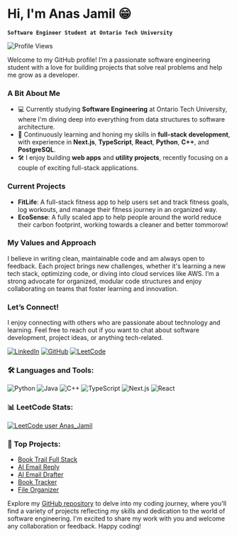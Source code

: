 # Hi, I'm Anas Jamil 😁

**`Software Engineer Student at Ontario Tech University`**

![Profile Views](https://komarev.com/ghpvc/?username=anasjamil&color=brightgreen)

Welcome to my GitHub profile! I’m a passionate software engineering student with a love for building projects that solve real problems and help me grow as a developer.

### A Bit About Me
- 💻 Currently studying **Software Engineering** at Ontario Tech University, where I'm diving deep into everything from data structures to software architecture.
- 🌱 Continuously learning and honing my skills in **full-stack development**, with experience in **Next.js**, **TypeScript**, **React**, **Python**, **C++**, and **PostgreSQL**.
- 🛠️ I enjoy building **web apps** and **utility projects**, recently focusing on a couple of exciting full-stack applications.

### Current Projects
- **FitLife**: A full-stack fitness app to help users set and track fitness goals, log workouts, and manage their fitness journey in an organized way.
- **EcoSense**: A fully scaled app to help people around the world reduce their carbon footprint, working towards a cleaner and better tommorow!

### My Values and Approach
I believe in writing clean, maintainable code and am always open to feedback. Each project brings new challenges, whether it's learning a new tech stack, optimizing code, or diving into cloud services like AWS. I’m a strong advocate for organized, modular code structures and enjoy collaborating on teams that foster learning and innovation.

### Let’s Connect!
I enjoy connecting with others who are passionate about technology and learning. Feel free to reach out if you want to chat about software development, project ideas, or anything tech-related.

[![LinkedIn](https://img.shields.io/badge/-LinkedIn-0077B5?style=for-the-badge&logo=linkedin&logoColor=white)](https://www.linkedin.com/in/anas-jamil-)
[![GitHub](https://img.shields.io/badge/-GitHub-181717?style=for-the-badge&logo=github&logoColor=white)](https://github.com/anasjamil)
[![LeetCode](https://img.shields.io/badge/-LeetCode-FFA116?style=for-the-badge&logo=leetcode&logoColor=black)](https://leetcode.com/u/Anas_Jamil/)

### 🛠️ Languages and Tools:
![Python](https://img.shields.io/badge/Python-3776AB?style=for-the-badge&logo=python&logoColor=white)
![Java](https://img.shields.io/badge/Java-007396?style=for-the-badge&logo=java&logoColor=white)
![C++](https://img.shields.io/badge/C++-00599C?style=for-the-badge&logo=c%2B%2B&logoColor=white)
![TypeScript](https://img.shields.io/badge/TypeScript-007ACC?style=for-the-badge&logo=typescript&logoColor=white)
![Next.js](https://img.shields.io/badge/Next.js-000000?style=for-the-badge&logo=next.js&logoColor=white)
![React](https://img.shields.io/badge/React-61DAFB?style=for-the-badge&logo=react&logoColor=black)

### 📊 LeetCode Stats:
[![LeetCode user Anas_Jamil](https://img.shields.io/badge/dynamic/json?style=for-the-badge&labelColor=black&color=%23ffa116&label=Solved&query=solvedOverTotal&url=https%3A%2F%2Fleetcode-badge.vercel.app%2Fapi%2Fusers%2FAnas_Jamil&logo=leetcode&logoColor=yellow)](https://leetcode.com/Anas_Jamil/)

### 💼 Top Projects:
- [Book Trail Full Stack](https://github.com/Anas-Jamil/BookTrail)
- [AI Email Reply](https://github.com/Anas-Jamil/EmailReplyAI)
- [AI Email Drafter](https://github.com/Anas-Jamil/EmailDraftAI)
- [Book Tracker](https://github.com/Anas-Jamil/BookTracker)
- [File Organizer](https://github.com/Anas-Jamil/File-Organizer-)

Explore my [GitHub repository](https://github.com/anasjamil) to delve into my coding journey, where you'll find a variety of projects reflecting my skills and dedication to the world of software engineering. I'm excited to share my work with you and welcome any collaboration or feedback. Happy coding!
